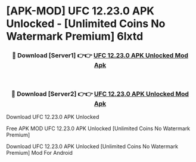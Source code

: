 # [APK-MOD] UFC 12.23.0 APK Unlocked - [Unlimited Coins No Watermark Premium] 6lxtd



<div align="center">
<h3>🔴 Download [Server1] 👉👉 <a href="https://momento.my/?title=UFC_12.23.0_APK_Unlocked">UFC 12.23.0 APK Unlocked Mod Apk</a></h3><br>

<h3>🔴 Download [Server2] 👉👉 <a href="https://momento.my/?title=UFC_12.23.0_APK_Unlocked">UFC 12.23.0 APK Unlocked Mod Apk</a></h3>
</div>



Download UFC 12.23.0 APK Unlocked 

Free APK MOD UFC 12.23.0 APK Unlocked [Unlimited Coins No Watermark Premium]

Download UFC 12.23.0 APK Unlocked [Unlimited Coins No Watermark Premium] Mod For Android
